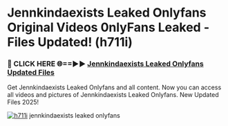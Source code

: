 # Jennkindaexists Leaked Onlyfans Original Videos 0nlyFans Leaked - Files Updated! (h711i)

<h3>🔴 CLICK HERE 🌐==►► <a href="https://tinyurl.com/2jnfzry5" rel="nofollow">Jennkindaexists Leaked Onlyfans Updated Files</a></h3>

Get Jennkindaexists Leaked Onlyfans and all content. Now you can access all videos and pictures of Jennkindaexists Leaked Onlyfans. New Updated Files 2025!

[![h711i](https://i.imgur.com/GyGTBgg.gif)](https://tinyurl.com/2jnfzry5)
jennkindaexists leaked onlyfans